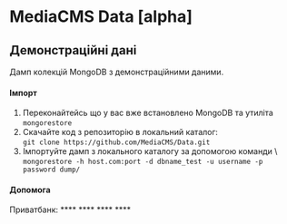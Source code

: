 # MediaCMS Data [alpha]
## Демонстраційні дані

Дамп колекцій MongoDB з демонстраційними даними.

#### Імпорт

1. Переконайтейсь що у вас вже встановлено MongoDB та утиліта `mongorestore`
2. Скачайте код з репозиторію в локальний каталог: \
`git clone https://github.com/MediaCMS/Data.git`
3. Імпортуйте дамп з локального каталогу за допомогою команди \ 
`mongorestore -h host.com:port -d dbname_test -u username -p password dump/`

#### Допомога

Приватбанк: **** **** **** ****

